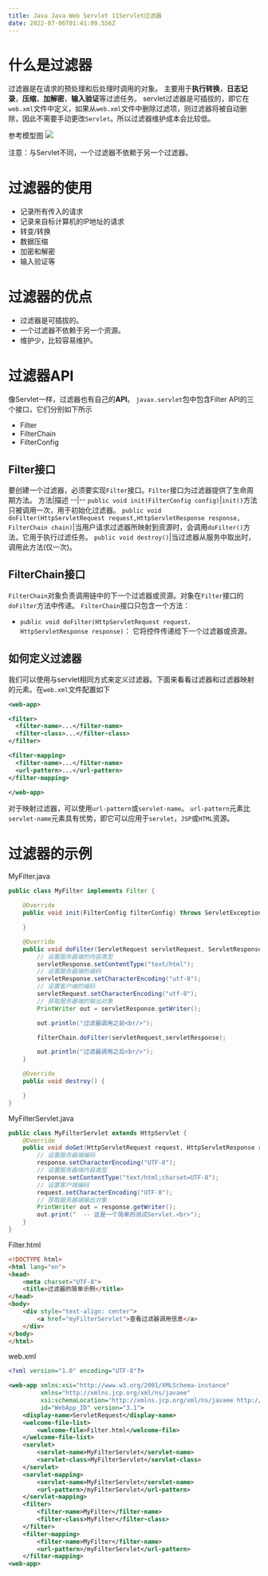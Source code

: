 ```yaml
---
title: Java Java Web Servlet 11Servlet过滤器
date: 2022-07-06T01:41:09.556Z
---
```

# 什么是过滤器
过滤器是在请求的预处理和后处理时调用的对象。
主要用于**执行转换**，**日志记录**，**压缩**，**加解密**，**输入验证**等过滤任务。
servlet过滤器是可插拔的，即它在`web.xml`文件中定义，如果从`web.xml`文件中删除过滤项，则过滤器将被自动删除，因此不需要手动更改`Servlet`。所以过滤器维护成本会比较低。

参考模型图 
![](../../../images/Servlet过滤器.jpg)

   注意：与Servlet不同，一个过滤器不依赖于另一个过滤器。

# 过滤器的使用

* 记录所有传入的请求
* 记录来自标计算机的IP地址的请求
* 转变/转换
* 数据压缩
* 加密和解密
* 输入验证等

# 过滤器的优点

* 过滤器是可插拔的。
* 一个过滤器不依赖于另一个资源。
* 维护少，比较容易维护。

# 过滤器API
像Servlet一样，过滤器也有自己的**API**。 `javax.servlet`包中包含Filter API的三个接口，它们分别如下所示 

* Filter
* FilterChain
* FilterConfig

## Filter接口
要创建一个过滤器，必须要实现`Filter`接口。`Filter`接口为过滤器提供了生命周期方法。
方法|描述
--|--
`public void init(FilterConfig config)`|`init()`方法只被调用一次，用于初始化过滤器。
`public void doFilter(HttpServletRequest request,HttpServletResponse response, FilterChain chain)`|当用户请求过滤器所映射到资源时，会调用`doFilter()`方法，它用于执行过滤任务。
`public void destroy()`|当过滤器从服务中取出时，调用此方法(仅一次)。


## FilterChain接口
`FilterChain`对象负责调用链中的下一个过滤器或资源。对象在`Filter`接口的 `doFilter`方法中传递。 `FilterChain`接口只包含一个方法：
* `public void doFilter(HttpServletRequest request，HttpServletResponse response)`：
  它将控件传递给下一个过滤器或资源。
## 如何定义过滤器
我们可以使用与servlet相同方式来定义过滤器。下面来看看过滤器和过滤器映射的元素。在`web.xml`文件配置如下 
~~~xml
<web-app>  

<filter>  
  <filter-name>...</filter-name>  
  <filter-class>...</filter-class>  
</filter>  

<filter-mapping>  
  <filter-name>...</filter-name>  
  <url-pattern>...</url-pattern>  
</filter-mapping>  

</web-app>
~~~
对于映射过滤器，可以使用`url-pattern`或`servlet-name`。 `url-pattern`元素比`servlet-name`元素具有优势，即它可以应用于`servlet`，`JSP`或`HTML`资源。

# 过滤器的示例

MyFilter.java
~~~java
public class MyFilter implements Filter {

    @Override
    public void init(FilterConfig filterConfig) throws ServletException {

    }

    @Override
    public void doFilter(ServletRequest servletRequest, ServletResponse servletResponse, FilterChain filterChain) throws IOException, ServletException {
        // 设置服务器端的内容类型
        servletResponse.setContentType("text/html");
        // 设置服务器端的编码
        servletResponse.setCharacterEncoding("utf-8");
        // 设置客户端的编码
        servletRequest.setCharacterEncoding("utf-8");
        // 获取服务器端的输出对象
        PrintWriter out = servletResponse.getWriter();

        out.println("过滤器调用之前<br/>");

        filterChain.doFilter(servletRequest,servletResponse);

        out.println("过滤器调用之后<br/>");
    }

    @Override
    public void destroy() {

    }
}
~~~
MyFilterServlet.java
~~~java
public class MyFilterServlet extends HttpServlet {
    @Override
    public void doGet(HttpServletRequest request, HttpServletResponse response) throws IOException {
        // 设置服务器端编码
        response.setCharacterEncoding("UTF-8");
        // 设置服务器端内容类型
        response.setContentType("text/html;charset=UTF-8");
        // 设置客户端编码
        request.setCharacterEncoding("UTF-8");
        // 获取服务器端输出对象
        PrintWriter out = response.getWriter();
        out.print("  -- 这是一个简单的测试Servlet.<br>");
    }
}
~~~
Filter.html
~~~html
<!DOCTYPE html>
<html lang="en">
<head>
    <meta charset="UTF-8">
    <title>过滤器的简单示例</title>
</head>
<body>
    <div style="text-align: center">
        <a href="myFilterServlet">查看过滤器调用信息</a>
    </div>
</body>
</html>
~~~
web.xml
~~~xml
<?xml version="1.0" encoding="UTF-8"?>

<web-app xmlns:xsi="http://www.w3.org/2001/XMLSchema-instance"
         xmlns="http://xmlns.jcp.org/xml/ns/javaee"
         xsi:schemaLocation="http://xmlns.jcp.org/xml/ns/javaee http://xmlns.jcp.org/xml/ns/javaee/web-app_3_1.xsd"
         id="WebApp_ID" version="3.1">
    <display-name>ServletRequest</display-name>
    <welcome-file-list>
        <welcome-file>Filter.html</welcome-file>
    </welcome-file-list>
    <servlet>
        <servlet-name>MyFilterServlet</servlet-name>
        <servlet-class>MyFilterServlet</servlet-class>
    </servlet>
    <servlet-mapping>
        <servlet-name>MyFilterServlet</servlet-name>
        <url-pattern>/myFilterServlet</url-pattern>
    </servlet-mapping>
    <filter>
        <filter-name>MyFilter</filter-name>
        <filter-class>MyFilter</filter-class>
    </filter>
    <filter-mapping>
        <filter-name>MyFilter</filter-name>
        <url-pattern>/myFilterServlet</url-pattern>
    </filter-mapping>
<web-app>
~~~
